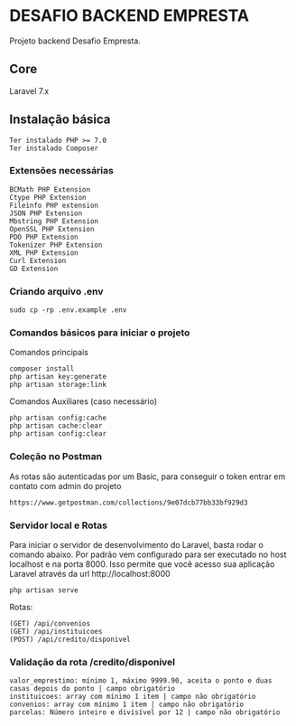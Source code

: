 # DESAFIO BACKEND EMPRESTA

Projeto backend Desafio Empresta. 

## Core
Laravel 7.x

## Instalação básica

```
Ter instalado PHP >= 7.0
Ter instalado Composer
```

### Extensões necessárias

```
BCMath PHP Extension
Ctype PHP Extension
Fileinfo PHP extension
JSON PHP Extension
Mbstring PHP Extension
OpenSSL PHP Extension
PDO PHP Extension
Tokenizer PHP Extension
XML PHP Extension
Curl Extension
GD Extension
```

### Criando arquivo .env

```
sudo cp -rp .env.example .env
```

### Comandos básicos para iniciar o projeto

Comandos principais

```
composer install
php artisan key:generate
php artisan storage:link
```

Comandos Auxiliares (caso necessário)
```
php artisan config:cache
php artisan cache:clear
php artisan config:clear
```

### Coleção no Postman

As rotas são autenticadas por um Basic, para conseguir o token entrar em contato com admin do projeto

```
https://www.getpostman.com/collections/9e07dcb77bb33bf929d3
```

### Servidor local e Rotas

Para iniciar o servidor de desenvolvimento do Laravel, basta rodar o comando abaixo.
Por padrão vem configurado para ser executado no host localhost e na porta 8000. 
Isso permite que você acesso sua aplicação Laravel através da url http://localhost:8000

```
php artisan serve
```

Rotas:
```
(GET) /api/convenios
(GET) /api/instituicoes
(POST) /api/credito/disponivel
```

### Validação da rota /credito/disponivel

```
valor_emprestimo: mínimo 1, máximo 9999.90, aceita o ponto e duas casas depois do ponto | campo obrigatório
instituicoes: array com mínimo 1 item | campo não obrigatório
convenios: array com mínimo 1 item | campo não obrigatório
parcelas: Número inteiro e divisível por 12 | campo não obrigatório
```


